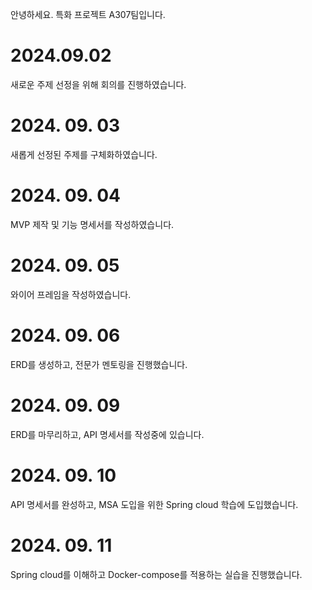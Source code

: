 안녕하세요. 특화 프로젝트 A307팀입니다.

# 2024.09.02
새로운 주제 선정을 위해 회의를 진행하였습니다.

# 2024. 09. 03
새롭게 선정된 주제를 구체화하였습니다.

# 2024. 09. 04
MVP 제작 및 기능 명세서를 작성하였습니다.

# 2024. 09. 05
와이어 프레임을 작성하였습니다.

# 2024. 09. 06
ERD를 생성하고, 전문가 멘토링을 진행했습니다.

# 2024. 09. 09
ERD를 마무리하고, API 명세서를 작성중에 있습니다.

# 2024. 09. 10
API 명세서를 완성하고, MSA 도입을 위한 Spring cloud 학습에 도입했습니다.

# 2024. 09. 11
Spring cloud를 이해하고 Docker-compose를 적용하는 실습을 진행했습니다.
